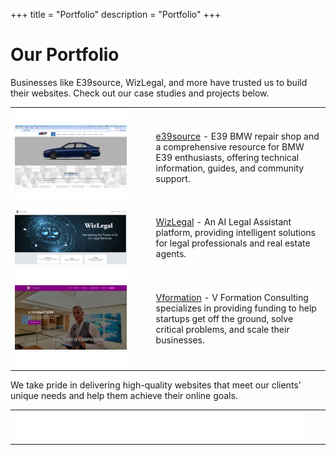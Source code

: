 +++
title = "Portfolio"
description = "Portfolio"
+++

# Our Portfolio

Businesses like E39source, WizLegal, and more have trusted us to build their websites. Check out our case studies and projects below.

| |  |  |
|---------|--|-----------|
| ![](/img/white.png) |  |
| ![e39source](/img/e39source.png) | &nbsp;&nbsp;&nbsp;&nbsp;&nbsp; | [e39source](https://www.e39source.com/) - E39 BMW repair shop and a comprehensive resource for BMW E39 enthusiasts, offering technical information, guides, and community support. |
| ![](/img/white.png) | | |
| ![WizLegal](/img/wizlegal.png) | | [WizLegal](https://wizlegal.ai/) - An AI Legal Assistant platform, providing intelligent solutions for legal professionals and real estate agents. |
| ![](/img/white.png) | | |
| ![Vformation](/img/vformation.png) | | [Vformation](https://poetic-baklava-d30801.netlify.app/) - V Formation Consulting specializes in providing funding to help startups get off the ground, solve critical problems, and scale their businesses. |
| ![](/img/white.png) | |  |

We take pride in delivering high-quality websites that meet our clients' unique needs and help them achieve their online goals.

| |  |  |
|---------|--|-----------|
| ![](/img/white.png) |  |
